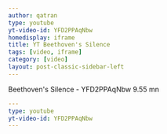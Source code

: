 ```yaml
---
author: qatran
type: youtube
yt-video-id: YFD2PPAqNbw
homedisplay: iframe
title: YT Beethoven's Silence
tags: [video, iframe]
category: [video]
layout: post-classic-sidebar-left
---
```

Beethoven's Silence - YFD2PPAqNbw 9.55 mn

```yml
---
type: youtube
yt-video-id: YFD2PPAqNbw
---
```